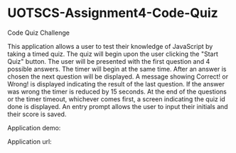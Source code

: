 # UOTSCS-Assignment4-Code-Quiz

Code Quiz Challenge

This application allows a user to test their knowledge of JavaScript by taking a timed quiz. The quiz will begin upon the user clicking the "Start Quiz" button. The user will be presented with the first question and 4 possible answers. The timer will begin at the same time. After an answer is chosen the next question will be displayed. A message showing Correct! or Wrong! is displayed indicating the result of the last question. If the answer was wrong the timer is reduced by 15 seconds. At the end of the questions or the timer timeout, whichever comes first, a screen indicating the quiz id done is displayed. An entry prompt allows the user to input their initials and their score is saved. 

Application demo:

Application url: 